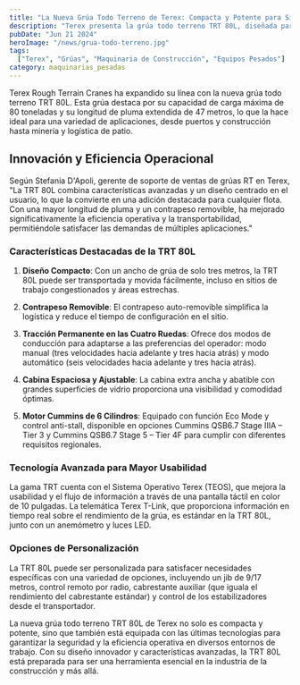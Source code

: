 ```yaml
---
title: "La Nueva Grúa Todo Terreno de Terex: Compacta y Potente para Sitios de Trabajo Confinados"
description: "Terex presenta la grúa todo terreno TRT 80L, diseñada para maniobrar en sitios de trabajo congestionados con una capacidad de carga máxima de 80 toneladas y un alcance de pluma extendido de 47 metros."
pubDate: "Jun 21 2024"
heroImage: "/news/grua-todo-terreno.jpg"
tags:
  ["Terex", "Grúas", "Maquinaria de Construcción", "Equipos Pesados"]
category: maquinarias_pesadas
---
```


Terex Rough Terrain Cranes ha expandido su línea con la nueva grúa todo terreno TRT 80L. Esta grúa destaca por su capacidad de carga máxima de 80 toneladas y su longitud de pluma extendida de 47 metros, lo que la hace ideal para una variedad de aplicaciones, desde puertos y construcción hasta minería y logística de patio.

## Innovación y Eficiencia Operacional

Según Stefania D'Apoli, gerente de soporte de ventas de grúas RT en Terex, "La TRT 80L combina características avanzadas y un diseño centrado en el usuario, lo que la convierte en una adición destacada para cualquier flota. Con una mayor longitud de pluma y un contrapeso removible, ha mejorado significativamente la eficiencia operativa y la transportabilidad, permitiéndole satisfacer las demandas de múltiples aplicaciones."

### Características Destacadas de la TRT 80L

1. **Diseño Compacto**: Con un ancho de grúa de solo tres metros, la TRT 80L puede ser transportada y movida fácilmente, incluso en sitios de trabajo congestionados y áreas estrechas.

2. **Contrapeso Removible**: El contrapeso auto-removible simplifica la logística y reduce el tiempo de configuración en el sitio.

3. **Tracción Permanente en las Cuatro Ruedas**: Ofrece dos modos de conducción para adaptarse a las preferencias del operador: modo manual (tres velocidades hacia adelante y tres hacia atrás) y modo automático (seis velocidades hacia adelante y tres hacia atrás).

4. **Cabina Espaciosa y Ajustable**: La cabina extra ancha y abatible con grandes superficies de vidrio proporciona una visibilidad y comodidad óptimas.

5. **Motor Cummins de 6 Cilindros**: Equipado con función Eco Mode y control anti-stall, disponible en opciones Cummins QSB6.7 Stage IIIA – Tier 3 y Cummins QSB6.7 Stage 5 – Tier 4F para cumplir con diferentes requisitos regionales.

### Tecnología Avanzada para Mayor Usabilidad

La gama TRT cuenta con el Sistema Operativo Terex (TEOS), que mejora la usabilidad y el flujo de información a través de una pantalla táctil en color de 10 pulgadas. La telemática Terex T-Link, que proporciona información en tiempo real sobre el rendimiento de la grúa, es estándar en la TRT 80L, junto con un anemómetro y luces LED.

### Opciones de Personalización

La TRT 80L puede ser personalizada para satisfacer necesidades específicas con una variedad de opciones, incluyendo un jib de 9/17 metros, control remoto por radio, cabrestante auxiliar (que iguala el rendimiento del cabrestante estándar) y control de los estabilizadores desde el transportador.

La nueva grúa todo terreno TRT 80L de Terex no solo es compacta y potente, sino que también está equipada con las últimas tecnologías para garantizar la seguridad y la eficiencia operativa en diversos entornos de trabajo. Con su diseño innovador y características avanzadas, la TRT 80L está preparada para ser una herramienta esencial en la industria de la construcción y más allá.

